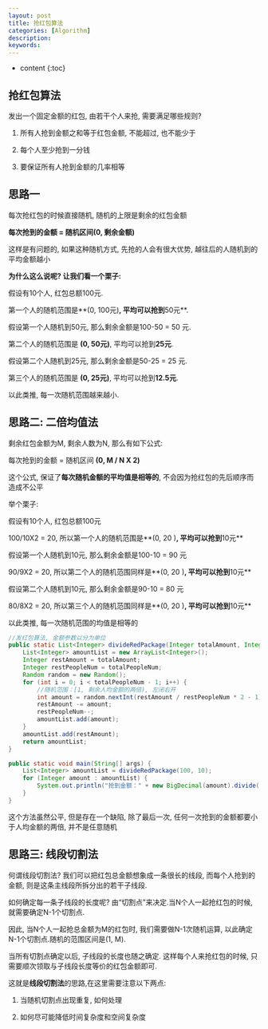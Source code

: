 ```yaml
---
layout: post
title: 抢红包算法
categories: [Algorithm]
description: 
keywords: 
---
```


* content
{:toc}


## 抢红包算法

发出一个固定金额的红包, 由若干个人来抢, 需要满足哪些规则? 

1. 所有人抢到金额之和等于红包金额, 不能超过, 也不能少于

2. 每个人至少抢到一分钱

3. 要保证所有人抢到金额的几率相等

## 思路一

每次抢红包的时候直接随机, 随机的上限是剩余的红包金额

**每次抢到的金额 = 随机区间(0, 剩余金额)**

这样是有问题的, 如果这种随机方式, 先抢的人会有很大优势, 越往后的人随机到的平均金额越小

**为什么这么说呢? 让我们看一个栗子:**

假设有10个人, 红包总额100元.

第一个人的随机范围是**(0, 100元)**, 平均可以抢到**50元**.

假设第一个人随机到50元, 那么剩余金额是100-50 = 50 元.

第二个人的随机范围是 **(0,  50元)**, 平均可以抢到**25元**.

假设第二个人随机到25元, 那么剩余金额是50-25 = 25 元.

第三个人的随机范围是 **(0,  25元)**, 平均可以抢到**12.5元**.

以此类推, 每一次随机范围越来越小.

## 思路二: 二倍均值法

剩余红包金额为M, 剩余人数为N, 那么有如下公式:

每次抢到的金额 = 随机区间 **(0,  M / N X 2)**

这个公式, 保证了**每次随机金额的平均值是相等的**, 不会因为抢红包的先后顺序而造成不公平

举个栗子:

假设有10个人, 红包总额100元

100/10X2 = 20, 所以第一个人的随机范围是**(0, 20 )**, 平均可以抢到**10元**

假设第一个人随机到10元, 那么剩余金额是100-10 = 90 元

90/9X2 = 20, 所以第二个人的随机范围同样是**(0, 20 )**, 平均可以抢到**10元**

假设第二个人随机到10元, 那么剩余金额是90-10 = 80 元

80/8X2 = 20, 所以第三个人的随机范围同样是**(0, 20 )**, 平均可以抢到**10元**

以此类推, 每一次随机范围的均值是相等的

```java
//发红包算法, 金额参数以分为单位
public static List<Integer> divideRedPackage(Integer totalAmount, Integer totalPeopleNum) {
    List<Integer> amountList = new ArrayList<Integer>();
    Integer restAmount = totalAmount;
    Integer restPeopleNum = totalPeopleNum;
    Random random = new Random();
    for (int i = 0; i < totalPeopleNum - 1; i++) {
        //随机范围：[1, 剩余人均金额的两倍), 左闭右开
        int amount = random.nextInt(restAmount / restPeopleNum * 2 - 1) + 1;
        restAmount -= amount;
        restPeopleNum--;
        amountList.add(amount);
    }
    amountList.add(restAmount);
    return amountList;
}

public static void main(String[] args) {
    List<Integer> amountList = divideRedPackage(100, 10);
    for (Integer amount : amountList) {
        System.out.println("抢到金额：" + new BigDecimal(amount).divide(new BigDecimal(100)));
    }
}
```

这个方法虽然公平, 但是存在一个缺陷, 除了最后一次, 任何一次抢到的金额都要小于人均金额的两倍, 并不是任意随机

## 思路三: 线段切割法

何谓线段切割法? 我们可以把红包总金额想象成一条很长的线段, 而每个人抢到的金额, 则是这条主线段所拆分出的若干子线段.

如何确定每一条子线段的长度呢? 由“切割点”来决定.当N个人一起抢红包的时候, 就需要确定N-1个切割点.

因此, 当N个人一起抢总金额为M的红包时, 我们需要做N-1次随机运算, 以此确定N-1个切割点.随机的范围区间是(1,  M).

当所有切割点确定以后, 子线段的长度也随之确定. 这样每个人来抢红包的时候, 只需要顺次领取与子线段长度等价的红包金额即可.

这就是**线段切割法**的思路,在这里需要注意以下两点:

1. 当随机切割点出现重复, 如何处理

2. 如何尽可能降低时间复杂度和空间复杂度